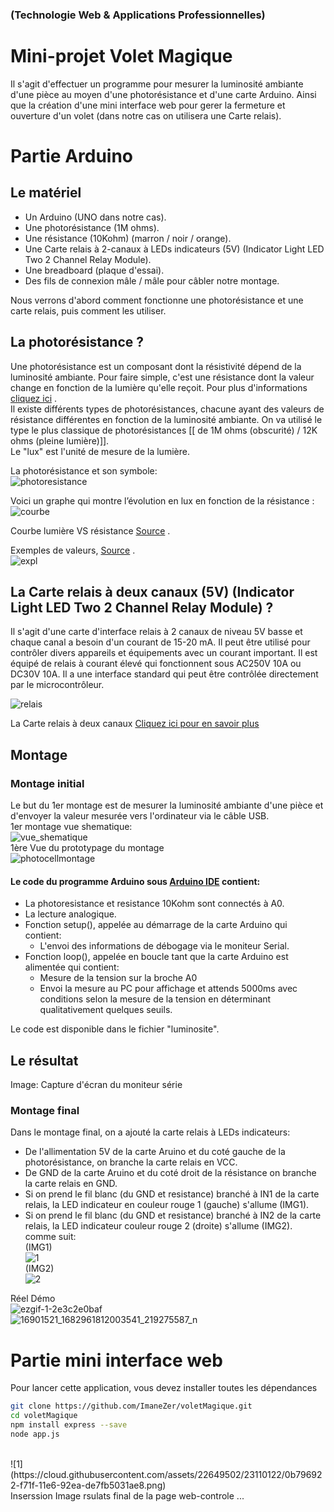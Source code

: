 ### (Technologie Web & Applications Professionnelles)
# Mini-projet Volet Magique 
Il s'agit d'effectuer un programme pour mesurer la luminosité ambiante d'une pièce au moyen d'une photorésistance et d'une carte Arduino. 
Ainsi que la création d'une mini interface web pour gerer la fermeture et ouverture d'un volet (dans notre cas on utilisera une Carte relais).
# Partie Arduino

## Le matériel

- Un Arduino (UNO dans notre cas).
- Une photorésistance (1M ohms).
- Une résistance (10Kohm) (marron / noir / orange).
- Une Carte relais à 2-canaux à LEDs indicateurs (5V) (Indicator Light LED Two 2 Channel Relay Module).
- Une breadboard (plaque d'essai).
- Des fils de connexion mâle / mâle pour câbler notre montage.

Nous verrons d'abord comment fonctionne une photorésistance et une carte relais, puis comment les utiliser.

## La photorésistance ?

Une photorésistance est un composant dont la résistivité dépend de la luminosité ambiante. Pour faire simple, c'est une résistance dont la valeur change en fonction de la lumière qu'elle reçoit. Pour plus d'informations [cliquez ici](https://learn.adafruit.com/photocells) .<br>
Il existe différents types de photorésistances, chacune ayant des valeurs de résistance différentes en fonction de la luminosité ambiante. On va utilisé le type le plus classique de photorésistances [[ de 1M ohms (obscurité) / 12K ohms (pleine lumière)]].<br> 
Le "lux" est l'unité de mesure de la lumière. <br>

La photorésistance et son symbole:<br>
![photoresistance](https://cloud.githubusercontent.com/assets/22649502/23108994/e8da7fdc-f714-11e6-965d-3e9b4dff0516.png)

Voici un graphe qui montre l’évolution en lux en fonction de la résistance :<br>
![courbe](https://cloud.githubusercontent.com/assets/22649502/23108854/7a0ce532-f713-11e6-8e6d-d63227ee49d0.jpg)

Courbe lumière VS résistance [Source](https://cdn.instructables.com/FNE/0LR9/FVS7L1OF/FNE0LR9FVS7L1OF.MEDIUM.gif) .


Exemples de valeurs, [Source](https://fr.wikipedia.org/wiki/Lux_%28unit%C3%A9%29) .<br>
![expl](https://cloud.githubusercontent.com/assets/22649502/23108896/e6ec5f16-f713-11e6-930d-dee17ef601dc.png)

## La Carte relais à deux canaux (5V) (Indicator Light LED Two 2 Channel Relay Module) ?

Il s'agit d'une carte d'interface relais à 2 canaux de niveau 5V basse et chaque canal a besoin d'un courant de 15-20 mA. Il peut être utilisé pour contrôler divers appareils et équipements avec un courant important. Il est équipé de relais à courant élevé qui fonctionnent sous AC250V 10A ou DC30V 10A. Il a une interface standard qui peut être contrôlée directement par le microcontrôleur.<br>

![relais](https://cloud.githubusercontent.com/assets/22649502/23108922/367fd85a-f714-11e6-9fd8-506e276bca64.png)

La Carte relais à deux canaux [Cliquez ici pour en savoir plus](https://www.sunfounder.com/wiki/index.php?title=2_Channel_5V_Relay_Module)

## Montage

### Montage initial

Le but du 1er montage est de mesurer la luminosité ambiante d'une pièce et d'envoyer la valeur mesurée vers l'ordinateur via le câble USB.<br>
1er montage vue shematique:<br>
![vue_shematique](https://cloud.githubusercontent.com/assets/22649502/23108944/6e6f10b4-f714-11e6-9577-0072add79ce5.png)
<br>
1ère Vue du prototypage du montage<br>
![photocellmontage](https://cloud.githubusercontent.com/assets/22649502/23108961/9b7d965c-f714-11e6-95cc-cd0efcff7fc0.png)
<br>
#### Le code du programme Arduino sous [Arduino IDE](https://www.arduino.cc/en/main/software) contient:
- La photoresistance et resistance 10Kohm sont connectés à A0.
- La lecture analogique.
- Fonction setup(), appelée au démarrage de la carte Arduino qui contient:
    - L'envoi des informations de débogage via le moniteur Serial.
- Fonction loop(), appelée en boucle tant que la carte Arduino est alimentée qui contient:
    - Mesure de la tension sur la broche A0
    - Envoi la mesure au PC pour affichage et attends 5000ms avec conditions selon la mesure de la tension en déterminant qualitativement quelques seuils.
    
Le code est disponible dans le fichier "luminosite".

## Le résultat

Image: Capture d'écran du moniteur série

### Montage final

Dans le montage final, on a ajouté la carte relais à LEDs indicateurs:
- De l'allimentation 5V de la carte Aruino et du coté gauche de la photorésistance, on branche la carte relais en VCC.
- De GND de la carte Aruino et du coté droit de la résistance on branche la carte relais en GND.
- Si on prend le fil blanc (du GND et resistance) branché à IN1 de la carte relais, la LED indicateur en couleur rouge 1 (gauche) s'allume (IMG1).
- Si on prend le fil blanc (du GND et resistance) branché à IN2 de la carte relais, la LED indicateur couleur rouge 2 (droite) s'allume (IMG2).<br>
comme suit:<br>
(IMG1)<br>
![1](https://cloud.githubusercontent.com/assets/22649502/23109088/e56bcbc0-f715-11e6-91db-d8439e09c3a8.png)<br>
(IMG2)<br>
![2](https://cloud.githubusercontent.com/assets/22649502/23109292/1f2a0a50-f718-11e6-90a6-1ebe7a11f0dd.png)<br>

Réel Démo<br>
![ezgif-1-2e3c2e0baf](https://cloud.githubusercontent.com/assets/22649502/23111771/367c400c-f72b-11e6-8eef-1f3cd8bab329.gif)<br>
![16901521_1682961812003541_219275587_n](https://cloud.githubusercontent.com/assets/22649502/23111849/be6f38ca-f72b-11e6-82be-e139b2009969.jpg)<br>

# Partie mini interface web

Pour lancer cette application, vous devez installer toutes les dépendances
```bash
git clone https://github.com/ImaneZer/voletMagique.git
cd voletMagique
npm install express --save
node app.js
```
<br>
![1](https://cloud.githubusercontent.com/assets/22649502/23110122/0b796922-f71f-11e6-92ea-de7fb5031ae8.png)
<br>
Inserssion Image rsulats final de la page web-controle ...

